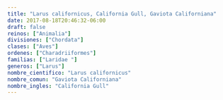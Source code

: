```yaml
---
title: "Larus californicus, California Gull, Gaviota Californiana"
date: 2017-08-18T20:46:32-06:00
draft: false
reinos: ["Animalia"]
divisiones: ["Chordata"]
clases: ["Aves"]
ordenes: ["Charadriiformes"]
familias: ["Laridae "]
generos: ["Larus"]
nombre_cientifico: "Larus californicus"
nombre_comun: "Gaviota Californiana"
nombre_ingles: "California Gull"
---
```

